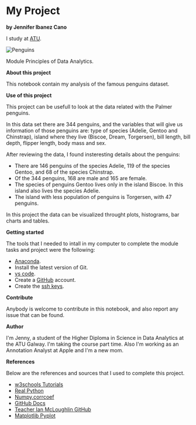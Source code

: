 # My Project

**by Jennifer Ibanez Cano**

I study at [ATU](https://www.atu.ie).

![Penguins](https://allisonhorst.github.io/palmerpenguins/reference/figures/lter_penguins.png)

Module Principles of Data Analytics.


**About this project**

This notebook contain my analysis of the famous penguins dataset.

**Use of this project**

This project can be usefull to look at the data related with the Palmer penguins. 

In this data set there are 344 penguins, and the variables that will give us information of those penguins are: type of species (Adelie, Gentoo and Chinstrap), island where they live (Biscoe, Dream, Torgersen), bill length, bill depth, flipper length, body mass and sex.

After reviewing the data, I found insteresting details about the penguins:
* There are 146 penguins of the species Adelie, 119 of the species Gentoo, and 68 of the species Chinstrap. 
* Of the 344 penguins, 168 are male and 165 are female.
* The species of penguins Gentoo lives only in the island Biscoe. In this island also lives the species Adelie. 
* The island with less population of penguins is Torgersen, with 47 penguins. 

In this project the data can be visualized throught plots, histograms, bar charts and tables. 

**Getting started**

The tools that I needed to intall in my computer to complete the module tasks and project were the following: 

* [Anaconda](https://www.anaconda.com). 
* Install the latest version of Git.
* [vs code](https://code.visualstudio.com).
* Create a [GitHub](https://github.com) account. 
* Create the [ssh keys](https://docs.github.com/en/authentication/connecting-to-github-with-ssh/generating-a-new-ssh-key-and-adding-it-to-the-ssh-agent).

**Contribute**

Anybody is welcome to contribute in this notebook, and also report any issue that can be found. 

**Author**

I'm Jenny, a student of the Higher Diploma in Science in Data Analytics at the ATU Galway. I'm taking the course part time. Also I'm working as an Annotation Analyst at Apple and I'm a new mom.

**References**

Below are the references and sources that I used to complete this project.

* [w3schools Tutorials](https://www.w3schools.com/python/default.asp)
* [Real Python](https://realpython.com)
* [Numpy.corrcoef](https://numpy.org/doc/stable/reference/generated/numpy.corrcoef.html)
* [GitHub Docs](https://docs.github.com/en/get-started/writing-on-github/getting-started-with-writing-and-formatting-on-github/basic-writing-and-formatting-syntax)
* [Teacher Ian McLoughlin GitHub](https://github.com/ianmcloughlin/mywork)
* [Matplotlib Pyplot](https://www.w3schools.com/python/matplotlib_pyplot.asp)